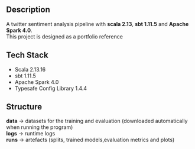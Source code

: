 ## Description
A twitter sentiment analysis pipeline with **scala 2.13**, **sbt 1.11.5** and **Apache Spark 4.0**.  
This project is designed as a portfolio reference

## Tech Stack
- Scala 2.13.16
- sbt 1.11.5
- Apache Spark 4.0
- Typesafe Config Library 1.4.4

## Structure
**data** -> datasets for the training and evaluation (downloaded automatically when running the program)  
**logs** -> runtime logs  
**runs** -> artefacts (splits, trained models,evaluation metrics and plots)